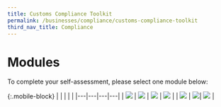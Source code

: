```yaml
---
title: Customs Compliance Toolkit
permalink: /businesses/compliance/customs-compliance-toolkit
third_nav_title: Compliance
---
```


# Modules

To complete your self-assessment, please select one module below:

{:.mobile-block}
|  |   |   |   |
|---|---|---|---|
| [![](/images/compliance-toolkit/C1.jpg)](/documents/businesses/compliance-toolkit/Essential-Knowledge-for-Declaring-Agents.xlsx) | [![](/images/compliance-toolkit/C2.jpg)](/documents/businesses/compliance-toolkit/Essential-Knowledge-for-Companies-which-outsource-to-DA.xlsx) | [![](/images/compliance-toolkit/C3.jpg)](/documents/businesses/compliance-toolkit/HS-Classification-of-Goods.xlsx) | [![](/images/compliance-toolkit/C4.jpg)](/documents/businesses/compliance-toolkit/ROO.xlsx)  |
| [![](/images/compliance-toolkit/C6.jpg)](/documents/businesses/compliance-toolkit/Controls-Imposed-by-CA.xlsx)  | [![](/images/compliance-toolkit/C5.jpg)](/documents/businesses/compliance-toolkit/Valuation.xlsx)|  [![](/images/compliance-toolkit/C7.jpg)](/documents/businesses/compliance-toolkit/Permit-Requirements.xlsx) | 	
